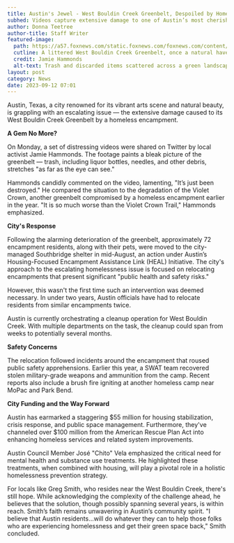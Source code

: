 ```yaml
---
title: Austin's Jewel - West Bouldin Creek Greenbelt, Despoiled by Homeless Camps
subhed: Videos capture extensive damage to one of Austin’s most cherished natural spaces; city steps in to combat homelessness crisis.
author: Donna Teetree
author-title: Staff Writer
featured-image: 
  path: https://a57.foxnews.com/static.foxnews.com/foxnews.com/content/uploads/2023/09/720/405/Encampment-1.png?ve=1&tl=1
  cutline: A littered West Bouldin Creek Greenbelt, once a natural haven for Austin residents.
  credit: Jamie Hammonds
  alt-text: Trash and discarded items scattered across a green landscape.
layout: post
category: News
date: 2023-09-12 07:01
---
```


Austin, Texas, a city renowned for its vibrant arts scene and natural beauty, is grappling with an escalating issue — the extensive damage caused to its West Bouldin Creek Greenbelt by a homeless encampment.

**A Gem No More?**

On Monday, a set of distressing videos were shared on Twitter by local activist Jamie Hammonds. The footage paints a bleak picture of the greenbelt — trash, including liquor bottles, needles, and other debris, stretches "as far as the eye can see." 

Hammonds candidly commented on the video, lamenting, "It’s just been destroyed." He compared the situation to the degradation of the Violet Crown, another greenbelt compromised by a homeless encampment earlier in the year. "It is so much worse than the Violet Crown Trail," Hammonds emphasized.

**City's Response**

Following the alarming deterioration of the greenbelt, approximately 72 encampment residents, along with their pets, were moved to the city-managed Southbridge shelter in mid-August, an action under Austin’s Housing-Focused Encampment Assistance Link (HEAL) Initiative. The city's approach to the escalating homelessness issue is focused on relocating encampments that present significant "public health and safety risks." 

However, this wasn't the first time such an intervention was deemed necessary. In under two years, Austin officials have had to relocate residents from similar encampments twice.

Austin is currently orchestrating a cleanup operation for West Bouldin Creek. With multiple departments on the task, the cleanup could span from weeks to potentially several months. 

**Safety Concerns**

The relocation followed incidents around the encampment that roused public safety apprehensions. Earlier this year, a SWAT team recovered stolen military-grade weapons and ammunition from the camp. Recent reports also include a brush fire igniting at another homeless camp near MoPac and Park Bend.

**City Funding and the Way Forward**

Austin has earmarked a staggering $55 million for housing stabilization, crisis response, and public space management. Furthermore, they've channeled over $100 million from the American Rescue Plan Act into enhancing homeless services and related system improvements. 

Austin Council Member José "Chito" Vela emphasized the critical need for mental health and substance use treatments. He highlighted these treatments, when combined with housing, will play a pivotal role in a holistic homelessness prevention strategy.

For locals like Greg Smith, who resides near the West Bouldin Creek, there's still hope. While acknowledging the complexity of the challenge ahead, he believes that the solution, though possibly spanning several years, is within reach. Smith’s faith remains unwavering in Austin’s community spirit. "I believe that Austin residents...will do whatever they can to help those folks who are experiencing homelessness and get their green space back," Smith concluded.
